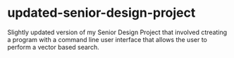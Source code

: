 # updated-senior-design-project
Slightly updated version of my Senior Design Project that involved ctreating a program with a command line user interface that allows the user to perform a vector based search. 
